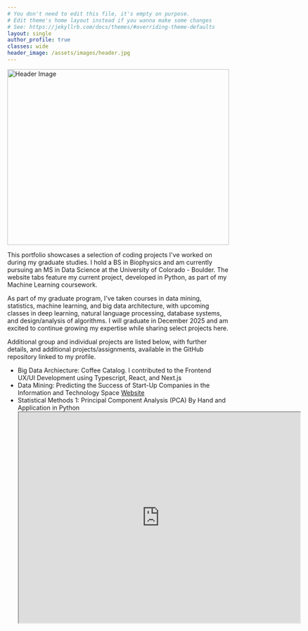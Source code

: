 ```yaml
---
# You don't need to edit this file, it's empty on purpose.
# Edit theme's home layout instead if you wanna make some changes
# See: https://jekyllrb.com/docs/themes/#overriding-theme-defaults
layout: single
author_profile: true
classes: wide
header_image: /assets/images/header.jpg
---
```


<img src="{{ page.header_image }}" alt="Header Image" style="width: 100%; height: 400px; object-fit: cover;">


This portfolio showcases a selection of coding projects I've worked on during my graduate studies. I hold a BS in Biophysics and am currently pursuing an MS in Data Science at the University of Colorado - Boulder. The website tabs feature my current project, developed in Python, as part of my Machine Learning coursework.

As part of my graduate program, I've taken courses in data mining, statistics, machine learning, and big data architecture, with upcoming classes in deep learning, natural language processing, database systems, and design/analysis of algorithms. I will graduate in December 2025 and am excited to continue growing my expertise while sharing select projects here.

Additional group and individual projects are listed below, with further details, and additional projects/assignments, available in the GitHub repository linked to my profile.
- Big Data Archiecture: Coffee Catalog. I contributed to the Frontend UX/UI Development using Typescript, React, and Next.js
- Data Mining: Predicting the Success of Start-Up Companies in the Information and Technology Space
  [Website](https://wihi1131.github.io/Data-Mining-Project/)
- Statistical Methods 1: Principal Component Analysis (PCA) By Hand and Application in Python
  <iframe src="https://drive.google.com/file/d/1pkIe7VFqkmfFKyJOD4jh7RpG9-RkXcn2/preview" width="640" height="480" allow="autoplay"></iframe>


